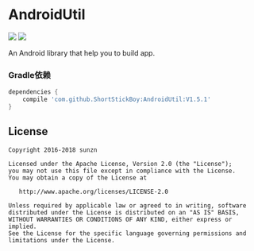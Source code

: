 # AndroidUtil

[![](https://jitpack.io/v/ShortStickBoy/AndroidUtil.svg)](https://jitpack.io/#ShortStickBoy/AndroidUtil)
[![](https://img.shields.io/badge/License-Apache%202.0-orange.svg)](http://www.apache.org/licenses/LICENSE-2.0.html)
<!-- [![](https://img.shields.io/badge/Blog-sunzn-blue.svg)](http://www.sunzn.com/) -->

An Android library that help you to build app.

### Gradle依赖

```groovy
dependencies {
    compile 'com.github.ShortStickBoy:AndroidUtil:V1.5.1'
}
```

## License

    Copyright 2016-2018 sunzn

    Licensed under the Apache License, Version 2.0 (the "License");
    you may not use this file except in compliance with the License.
    You may obtain a copy of the License at

       http://www.apache.org/licenses/LICENSE-2.0

    Unless required by applicable law or agreed to in writing, software
    distributed under the License is distributed on an "AS IS" BASIS,
    WITHOUT WARRANTIES OR CONDITIONS OF ANY KIND, either express or implied.
    See the License for the specific language governing permissions and
    limitations under the License.
